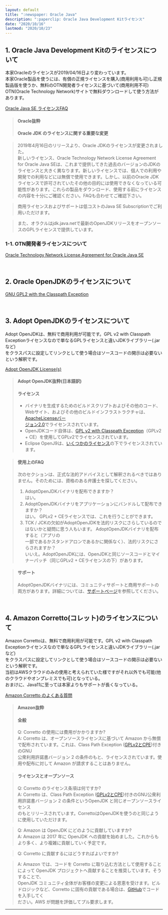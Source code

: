 ```yaml
---
layout: default
title: ":newspaper: Oracle Java"
description: ":paperclip: Oracle Java Development Kitライセンス"
date: "2020/10/16"
lastmod: "2020/10/23"
---
```


## 1. Oracle Java Development Kitのライセンスについて

本家Oracleのライセンスが2019/04/16日より変わっています。  
本家Oracle製品を使うには、有償の正規ライセンスを購入(商用利用も可)し正規製品版を使うか、無料のOTN開発者ライセンスに基づいて(商用利用不可)  
OTN(Oracle Technology Network)サイトで無料ダウンロードして使う方法があります。  

[Oracle Java SE ライセンスFAQ](https://www.oracle.com/technetwork/jp/java/javase/overview/oracle-jdk-faqs-5488066-ja.html)  

> #### Oracle抜粋
>
> #### Oracle JDK のライセンスに関する重要な変更

> 2019年4月16日のリリースより、Oracle JDKのライセンスが変更されました。  
> 新しいライセンス、Oracle Technology Network License Agreement for Oracle Java SEは、これまで提供してきた過去のバージョンのJDKの  
> ライセンスと大きく異なります。新しいライセンスでは、個人での利用や開発での利用などには無償で使用できます。しかし、以前のOracle JDK  
> ライセンスで許可されていたその他の目的には使用できなくなっている可能性があります。これらの製品をダウンロード、使用する前にライセンス  
> の内容を十分にご確認ください。FAQも合わせてご確認下さい。  

> 商用ライセンスおよびサポートは低コストのJava SE Subscriptionでご利用いただけます。  

> また、オラクルはjdk.java.netで最新のOpenJDKリリースをオープンソースのGPLライセンスで提供しています。  

### 1-1. OTN開発者ライセンスについて

[Oracle Technology Network License Agreement for Oracle Java SE](https://www.oracle.com/jp/downloads/licenses/javase-license1.html)  

<br />

## 2. Oracle OpenJDKのライセンスについて

[GNU GPL2 with the Classpath Exception](https://openjdk.java.net/legal/gplv2+ce.html)  

<br />

## 3. Adopt OpenJDKのライセンスについて

Adopt OpenJDKは、無料で商用利用が可能です。GPL v2 with Classpath Exceptionライセンスなので単なるGPLライセンスと違いJDKライブラリー(.jarなど)  
をクラスパスに設定してリンクとして使う場合はソースコードの開示は必要ないという解釈です。  

[Adopt OpenJDK License(s)](https://adoptopenjdk.net/about.html)  

> #### Adopt OpenJDK抜粋(日本語訳)
>
> #### ライセンス
>
> -   バイナリを生成するためのビルドスクリプトおよびその他のコード、Webサイト、およびその他のビルドインフラストラクチャは、[ApacheLicenseバー  
>     ジョン2.0](https://www.apache.org/licenses/LICENSE-2.0)でライセンスされています。  
> -   OpenJDKコード自体は、[GPL v2 with Classpath Exception](https://openjdk.java.net/legal/gplv2+ce.html)（GPLv2 + CE）を使用してGPLv2でライセンスされています。  
> -   Eclipse OpenJ9は、[いくつかのライセンス](https://github.com/eclipse/openj9/blob/master/LICENSE)の下でライセンスされています。  

> #### 使用上のFAQ
>
> 次のセクションは、正式な法的アドバイスとして解釈されるべきではありません。そのためには、資格のある弁護士を探してください。  
>
> 1.  AdoptOpenJDKバイナリを配布できますか？  
>     はい。  
> 2.  AdoptOpenJDKバイナリをアプリケーションにバンドルして配布できますか？  
>     はい。 GPLv2 + CEライセンスでは、これを行うことができます。  
> 3.  TCK / JCKの欠如がAdoptOpenJDKを法的リスクにさらしているのではないかと疑問に思う人もいます。 AdoptOpenJDKバイナリを配布すると（アプリの  
>       一部であるかスタンドアロンであるかに関係なく）、法的リスクにさらされますか？  
>     いいえ。AdoptOpenJDKには、OpenJDKと同じソースコードとマイナーパッチ（同じGPLv2 + CEライセンスの下）があります。

> #### サポート
>
> AdoptOpenJDKバイナリには、コミュニティサポートと商用サポートの両方があります。詳細については、[サポートページ](https://adoptopenjdk.net/support.html)を参照してください。  

<br />

## 4. Amazon Corretto(コレット)のライセンスについて

Amazon Correttoは、無料で商用利用が可能です。GPL v2 with Classpath Exceptionライセンスなので単なるGPLライセンスと違いJDKライブラリー(.jarなど)  
をクラスパスに設定してリンクとして使う場合はソースコードの開示は必要ないという解釈です。  
当初はAWSクラウドのみの使用と考えられていた様ですがそれ以外でも可能(他のクラウドやオンプレミスでも可)となっている。  
おまけに、Java11に至っては本家よりもサポートが長くなっている。  

[Amazon Corretto のよくある質問](https://aws.amazon.com/jp/corretto/faqs/)  

> #### Amazon抜粋
>
> #### 全般
>
> Q: Corretto の使用には費用がかかりますか?  
> A: Corretto は、オープンソースライセンスに基づいて Amazon から無償で配布されています。これは、Class Path Exception ([GPLv2とCPE](https://openjdk.java.net/legal/gplv2+ce.html))付きのGNU  
> 公衆利用許諾書バージョン 2 の条件のもと、ライセンスされています。使用や配布に対して Amazon が請求することはありません。  

> #### ライセンスとオープンソース
>
> Q: Corretto のライセンス条項は何ですか?  
> A: Corretto は、Class Path Exception ([GPLv2とCPE](https://openjdk.java.net/legal/gplv2+ce.html))付きのGNU公衆利用許諾書バージョン 2 の条件というOpenJDK と同じオープンソースライセンス  
> のもとリリースされています。CorrettoはOpenJDKを使うのと同じように使用していただけます。  

> Q: Amazon は OpenJDK にどのように貢献していますか?  
> A: Amazon は 2017 年に OpenJDK への貢献を始めました。これからもより多く、より複雑に貢献していく予定です。  

> Q: Corretto に貢献するにはどうすればよいですか?  

> A: Amazon では、コードを Corretto に取り込む方法として使用することによって OpenJDK プロジェクトへ貢献することを推奨しています。そうすることで、  
> OpenJDK コミュニティ全体がお客様の変更による恩恵を受けます。ビルドロジックなど、Corretto に固有の貢献である場合は、[GitHub](https://github.com/corretto)でコードを入手してく  
> ださい。AWS が問題を評価してプル要求します。  

* * *
